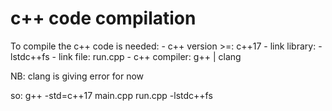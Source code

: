 # c++ code compilation
To compile the c++ code is needed:
    - c++ version >=:   c++17
    - link library:     -lstdc++fs
    - link file:        run.cpp
    - c++ compiler:     g++ | clang

NB: clang is giving error for now

so:
g++ -std=c++17 main.cpp run.cpp -lstdc++fs
